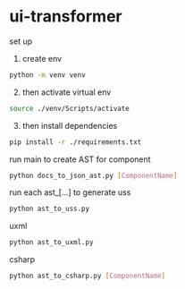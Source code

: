 # ui-transformer

set up

1. create env

```bash
python -m venv venv
```

2. then activate virtual env
```bash
source ./venv/Scripts/activate
```

3. then install dependencies
```bash
pip install -r ./requirements.txt
```

run main to create AST for component

```bash
python docs_to_json_ast.py [ComponentName]
```

run each ast_[...]
to generate uss

```bash
python ast_to_uss.py
```

uxml
```bash
python ast_to_uxml.py
```

csharp
```bash
python ast_to_csharp.py [ComponentName]
```




